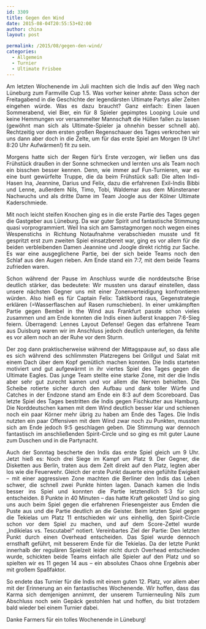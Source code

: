 ```yaml
---
id: 3309
title: Gegen den Wind
date: 2015-08-04T20:55:53+02:00
author: china
layout: post

permalink: /2015/08/gegen-den-wind/
categories:
  - Allgemein
  - Turnier
  - Ultimate Frisbee
---
```

<p style="text-align: justify;">
  Am letzten Wochenende im Juli machten sich die Indis auf den Weg nach Lüneburg zum Farmville Cup 1.5. Was vorher keiner ahnte: Dass schon der Freitagabend in die Geschichte der legendärsten Ultimate Partys aller Zeiten eingehen würde. Was es dazu braucht? Ganz einfach: Einen lauen Sommerabend, viel Bier, ein für 8 Spieler gepimptes Looping Louie und keine Hemmungen vor versammelter Mannschaft die Hüllen fallen zu lassen (gewöhnt man sich als Ultimate-Spieler ja ohnehin besser schnell ab). Rechtzeitig vor dem ersten großen Regenschauer des Tages verkrochen wir uns dann aber doch in die Zelte, um für das erste Spiel am Morgen (9 Uhr! 8:20 Uhr Aufwärmen!) fit zu sein.
</p>

<p style="text-align: justify;">
  <!--more-->
</p>

<p style="text-align: justify;">
  Morgens hatte sich der Regen für’s Erste verzogen, wir ließen uns das Frühstück draußen in der Sonne schmecken und lernten uns als Team noch ein bisschen besser kennen. Denn, wie immer auf Fun-Turnieren, war es eine bunt gewürfelte Truppe, die da beim Frühstück saß: Die alten Indi-Hasen Ina, Jeannine, Darius und Felix, dazu die erfahrenen Exil-Indis Bibbi und Lenne, außerdem Nils, Timo, Tobi, Waldemar aus dem Münsteraner Nachwuchs und als dritte Dame im Team Joogle aus der Kölner Ultimate Kaderschmiede.
</p>

<p style="text-align: justify;">
  Mit noch leicht steifen Knochen ging es in die erste Partie des Tages gegen die Gastgeber aus Lüneburg. Da war guter Spirit und fantastische Stimmung quasi vorprogrammiert. Weil Ina sich am Samstagmorgen noch wegen eines Wespenstichs in Richtung Notaufnahme verabschieden musste und fit gespritzt erst zum zweiten Spiel einsatzbereit war, ging es vor allem für die beiden verbleibenden Damen Jeannine und Joogle direkt richtig zur Sache. Es war eine ausgeglichene Partie, bei der sich beide Teams noch den Schlaf aus den Augen rieben. Am Ende stand ein 7:7, mit dem beide Teams zufrieden waren.
</p>

<p style="text-align: justify;">
  Schon während der Pause im Anschluss wurde die norddeutsche Brise deutlich stärker, das bedeutete: Wir mussten uns darauf einstellen, dass unsere nächsten Gegner uns mit einer Zonenverteidigung konfrontieren würden. Also hieß es für Captain Felix: Taktikbord raus, Gegenstrategie erklären (=Wasserflaschen auf Rasen rumschieben). In einer umkämpften Partie gegen Bembel in the Wind aus Frankfurt passte schon vieles zusammen und am Ende konnten die Indis einen äußerst knappen 7:6-Sieg feiern. Überragend: Lennes Layout Defense! Gegen das erfahrene Team aus Duisburg waren wir im Anschluss jedoch deutlich unterlegen, da fehlte es vor allem noch an der Ruhe vor dem Sturm.
</p>

<p style="text-align: justify;">
  Der zog dann praktischerweise während der Mittagspause auf, so dass alle es sich während des schlimmsten Platzregens bei Grillgut und Salat mit einem Dach über dem Kopf gemütlich machen konnten. Die Indis starteten motiviert und gut aufgewärmt in ihr viertes Spiel des Tages gegen die Ultimate Eagles. Das junge Team stellte eine starke Zone, mit der die Indis aber sehr gut zurecht kamen und vor allem die Nerven behielten. Die Scheibe rotierte sicher durch den Aufbau und dank toller Würfe und Catches in der Endzone stand am Ende ein 8:3 auf dem Scoreboard. Das letzte Spiel des Tages bestritten die Indis gegen Fischkutter aus Hamburg. Die Norddeutschen kamen mit dem Wind deutlich besser klar und schienen noch ein paar Körner mehr übrig zu haben am Ende des Tages. Die Indis nutzten ein paar Offensiven mit dem Wind zwar noch zu Punkten, mussten sich am Ende jedoch 9:5 geschlagen geben. Die Stimmung war dennoch fantastisch im anschließenden Spirit-Circle und so ging es mit guter Laune zum Duschen und in die Partynacht.
</p>

<p style="text-align: justify;">
  Auch der Sonntag bescherte den Indis das erste Spiel gleich um 9 Uhr. Jetzt hieß es: Noch drei Siege im Kampf um Platz 9. Der Gegner, die Disketten aus Berlin, traten aus dem Zelt direkt auf den Platz, legten aber los wie die Feuerwehr. Gleich der erste Punkt dauerte eine gefühlte Ewigkeit &#8211; mit einer aggressiven Zone machten die Berliner den Indis das Leben schwer, die schnell zwei Punkte hinten lagen. Danach kamen die Indis besser ins Spiel und konnten die Partie letztendlich 5:3 für sich entscheiden. 8 Punkte in 40 Minuten – das hatte Kraft gekostet! Und so ging uns auch beim Spiel gegen die erfahrenen Friesengeister aus Emden die Puste aus und die Partie deutlich an die Geister. Beim letzten Spiel gegen die Tekielas um Platz 11 entschieden wir uns einhellig, den Spirit-Circle schon vor dem Spiel zu machen, und auf dem Score-Zettel wurde „Indikielas vs. Tescutabel“ notiert. Vereinbartes Ziel der Partie: Den letzten Punkt durch einen Overhead entscheiden. Das Spiel wurde dennoch ernsthaft geführt, mit besserem Ende für die Tekielas. Da der letzte Punkt innerhalb der regulären Spielzeit leider nicht durch Overhead entschieden wurde, schickten beide Teams einfach alle Spieler auf den Platz und so spielten wir es 11 gegen 14 aus – ein absolutes Chaos ohne Ergebnis aber mit großem Spaßfaktor.
</p>

<p style="text-align: justify;">
  So endete das Turnier für die Indis mit einem guten 12. Platz, vor allem aber mit der Erinnerung an ein fantastisches Wochenende. Wir hoffen, dass das Karma sich demjenigen annimmt, der unserem Turnierneuling Nils zum Abschluss noch sein Gepäck gestohlen hat und hoffen, du bist trotzdem bald wieder bei einem Turnier dabei.
</p>

<p style="text-align: justify;">
  Danke Farmers für ein tolles Wochenende in Lüneburg!
</p>